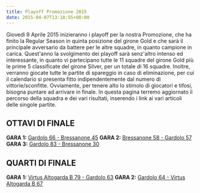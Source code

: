 ```yaml
---
title: Playoff Promozione 2015
date: 2015-04-07T13:18:55+00:00
---
```

Giovedì 9 Aprile 2015 inizieranno i playoff per la nostra Promozione, che ha finito la Regular Season in quinta posizione del girone Gold e che sarà il principale avversario da battere per le altre squadre, in quanto campione in carica. Quest'anno la svolgimento dei playoff sarà senz'altro intenso ed interessante, in quanto vi partecipano tutte le 11 squadre del girone Gold più le prime 5 classificate del girone Silver, per un totale di 16 squadre. Inoltre, verranno giocate tutte le partite di spareggio in caso di eliminazione, per cui il calendario si presenta fitto indipendentemente dal numero di vittorie/sconfitte. Ovviamente, per tenere alto lo stimolo di giocatori e tifosi, bisogna puntare ad arrivare in finale. In questa pagina terremo aggiornato il percorso della squadra e dei vari risultati, inserendo i link ai vari articoli delle singole partite.
## OTTAVI DI FINALE
**GARA 1:** [Gardolo 66 - Bressanone 45][1]
**GARA 2:** [Bressanone 58 - Gardolo 57][2]
**GARA 3:** [Gardolo 83 - Bressanone 30][3]

## QUARTI DI FINALE
**GARA 1:** [Virtus Altogarda B 79 - Gardolo 63][4]
**GARA 2:** [Gardolo 64 - Virtus Altogarda B 67][5]

[1]: http://www.basketgardolo.it/2015/04/gardolo-66-bressanone-45/
[2]: http://www.basketgardolo.it/2015/04/bressanone-58-gardolo-57/
[3]: http://www.basketgardolo.it/2015/04/gardolo-83-bressanone-30/
[4]: http://www.basketgardolo.it/2015/05/virtus-altogarda-b-79-gardolo-63/
[5]: http://www.basketgardolo.it/2015/05/gardolo-64-virtus-altogarda-b-67/